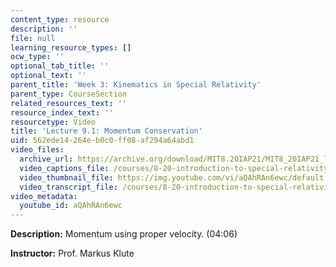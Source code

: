```yaml
---
content_type: resource
description: ''
file: null
learning_resource_types: []
ocw_type: ''
optional_tab_title: ''
optional_text: ''
parent_title: 'Week 3: Kinematics in Special Relativity'
parent_type: CourseSection
related_resources_text: ''
resource_index_text: ''
resourcetype: Video
title: 'Lecture 9.1: Momentum Conservation'
uid: 562ede14-264e-b0c0-ff08-af294a64abd1
video_files:
  archive_url: https://archive.org/download/MIT8.20IAP21/MIT8_20IAP21_lec09-1_300k.mp4
  video_captions_file: /courses/8-20-introduction-to-special-relativity-january-iap-2021/bd6221a2be1e54b49e0c678ebe45bf7a_aQAhRAn6ewc.vtt
  video_thumbnail_file: https://img.youtube.com/vi/aQAhRAn6ewc/default.jpg
  video_transcript_file: /courses/8-20-introduction-to-special-relativity-january-iap-2021/5ffa32344c29d6af3adc3436253b4ef2_aQAhRAn6ewc.pdf
video_metadata:
  youtube_id: aQAhRAn6ewc
---
```


**Description:** Momentum using proper velocity. (04:06)

**Instructor:** Prof. Markus Klute